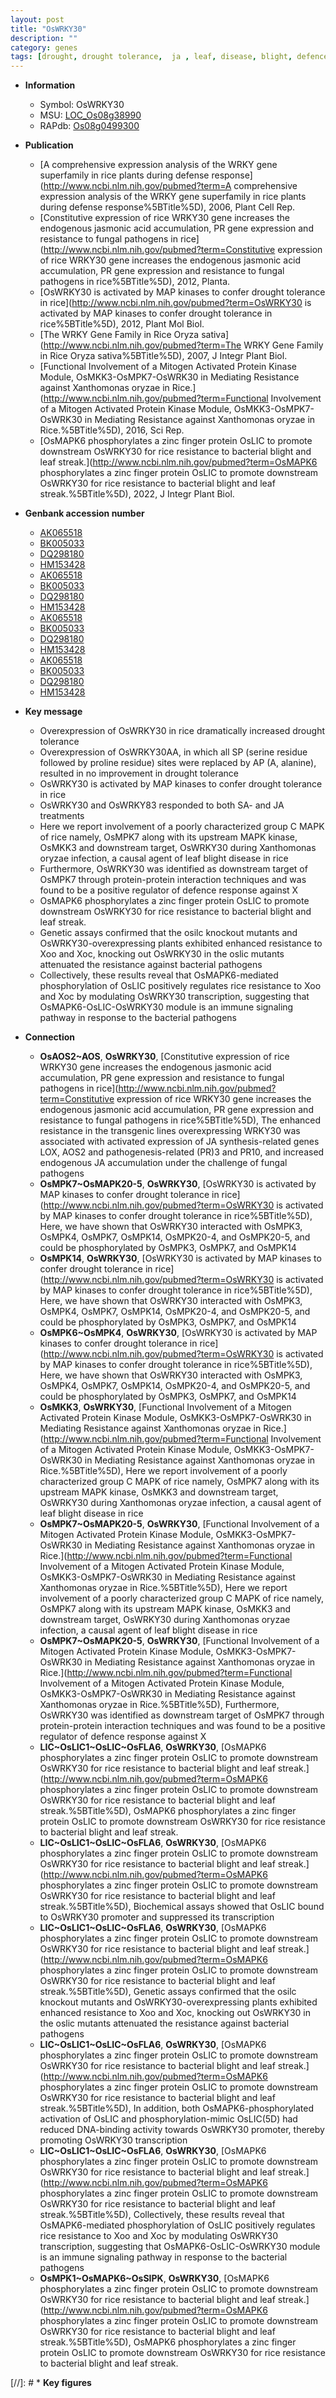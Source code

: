```yaml
---
layout: post
title: "OsWRKY30"
description: ""
category: genes
tags: [drought, drought tolerance,  ja , leaf, disease, blight, defence, defence response, blight disease, resistance, bacterial blight, R protein, zinc, xoo, Xoo,  xoo ]
---
```


* **Information**  
    + Symbol: OsWRKY30  
    + MSU: [LOC_Os08g38990](http://rice.uga.edu/cgi-bin/ORF_infopage.cgi?orf=LOC_Os08g38990)  
    + RAPdb: [Os08g0499300](http://rapdb.dna.affrc.go.jp/viewer/gbrowse_details/irgsp1?name=Os08g0499300)  

* **Publication**  
    + [A comprehensive expression analysis of the WRKY gene superfamily in rice plants during defense response](http://www.ncbi.nlm.nih.gov/pubmed?term=A comprehensive expression analysis of the WRKY gene superfamily in rice plants during defense response%5BTitle%5D), 2006, Plant Cell Rep.
    + [Constitutive expression of rice WRKY30 gene increases the endogenous jasmonic acid accumulation, PR gene expression and resistance to fungal pathogens in rice](http://www.ncbi.nlm.nih.gov/pubmed?term=Constitutive expression of rice WRKY30 gene increases the endogenous jasmonic acid accumulation, PR gene expression and resistance to fungal pathogens in rice%5BTitle%5D), 2012, Planta.
    + [OsWRKY30 is activated by MAP kinases to confer drought tolerance in rice](http://www.ncbi.nlm.nih.gov/pubmed?term=OsWRKY30 is activated by MAP kinases to confer drought tolerance in rice%5BTitle%5D), 2012, Plant Mol Biol.
    + [The WRKY Gene Family in Rice Oryza sativa](http://www.ncbi.nlm.nih.gov/pubmed?term=The WRKY Gene Family in Rice Oryza sativa%5BTitle%5D), 2007, J Integr Plant Biol.
    + [Functional Involvement of a Mitogen Activated Protein Kinase Module, OsMKK3-OsMPK7-OsWRK30 in Mediating Resistance against Xanthomonas oryzae in Rice.](http://www.ncbi.nlm.nih.gov/pubmed?term=Functional Involvement of a Mitogen Activated Protein Kinase Module, OsMKK3-OsMPK7-OsWRK30 in Mediating Resistance against Xanthomonas oryzae in Rice.%5BTitle%5D), 2016, Sci Rep.
    + [OsMAPK6 phosphorylates a zinc finger protein OsLIC to promote downstream OsWRKY30 for rice resistance to bacterial blight and leaf streak.](http://www.ncbi.nlm.nih.gov/pubmed?term=OsMAPK6 phosphorylates a zinc finger protein OsLIC to promote downstream OsWRKY30 for rice resistance to bacterial blight and leaf streak.%5BTitle%5D), 2022, J Integr Plant Biol.

* **Genbank accession number**  
    + [AK065518](http://www.ncbi.nlm.nih.gov/nuccore/AK065518)
    + [BK005033](http://www.ncbi.nlm.nih.gov/nuccore/BK005033)
    + [DQ298180](http://www.ncbi.nlm.nih.gov/nuccore/DQ298180)
    + [HM153428](http://www.ncbi.nlm.nih.gov/nuccore/HM153428)
    + [AK065518](http://www.ncbi.nlm.nih.gov/nuccore/AK065518)
    + [BK005033](http://www.ncbi.nlm.nih.gov/nuccore/BK005033)
    + [DQ298180](http://www.ncbi.nlm.nih.gov/nuccore/DQ298180)
    + [HM153428](http://www.ncbi.nlm.nih.gov/nuccore/HM153428)
    + [AK065518](http://www.ncbi.nlm.nih.gov/nuccore/AK065518)
    + [BK005033](http://www.ncbi.nlm.nih.gov/nuccore/BK005033)
    + [DQ298180](http://www.ncbi.nlm.nih.gov/nuccore/DQ298180)
    + [HM153428](http://www.ncbi.nlm.nih.gov/nuccore/HM153428)
    + [AK065518](http://www.ncbi.nlm.nih.gov/nuccore/AK065518)
    + [BK005033](http://www.ncbi.nlm.nih.gov/nuccore/BK005033)
    + [DQ298180](http://www.ncbi.nlm.nih.gov/nuccore/DQ298180)
    + [HM153428](http://www.ncbi.nlm.nih.gov/nuccore/HM153428)

* **Key message**  
    + Overexpression of OsWRKY30 in rice dramatically increased drought tolerance
    + Overexpression of OsWRKY30AA, in which all SP (serine residue followed by proline residue) sites were replaced by AP (A, alanine), resulted in no improvement in drought tolerance
    + OsWRKY30 is activated by MAP kinases to confer drought tolerance in rice
    + OsWRKY30 and OsWRKY83 responded to both SA- and JA treatments
    + Here we report involvement of a poorly characterized group C MAPK of rice namely, OsMPK7 along with its upstream MAPK kinase, OsMKK3 and downstream target, OsWRKY30 during Xanthomonas oryzae infection, a causal agent of leaf blight disease in rice
    + Furthermore, OsWRKY30 was identified as downstream target of OsMPK7 through protein-protein interaction techniques and was found to be a positive regulator of defence response against X
    + OsMAPK6 phosphorylates a zinc finger protein OsLIC to promote downstream OsWRKY30 for rice resistance to bacterial blight and leaf streak.
    + Genetic assays confirmed that the osilc knockout mutants and OsWRKY30-overexpressing plants exhibited enhanced resistance to Xoo and Xoc, knocking out OsWRKY30 in the oslic mutants attenuated the resistance against bacterial pathogens
    + Collectively, these results reveal that OsMAPK6-mediated phosphorylation of OsLIC positively regulates rice resistance to Xoo and Xoc by modulating OsWRKY30 transcription, suggesting that OsMAPK6-OsLIC-OsWRKY30 module is an immune signaling pathway in response to the bacterial pathogens

* **Connection**  
    + __OsAOS2~AOS__, __OsWRKY30__, [Constitutive expression of rice WRKY30 gene increases the endogenous jasmonic acid accumulation, PR gene expression and resistance to fungal pathogens in rice](http://www.ncbi.nlm.nih.gov/pubmed?term=Constitutive expression of rice WRKY30 gene increases the endogenous jasmonic acid accumulation, PR gene expression and resistance to fungal pathogens in rice%5BTitle%5D), The enhanced resistance in the transgenic lines overexpressing WRKY30 was associated with activated expression of JA synthesis-related genes LOX, AOS2 and pathogenesis-related (PR)3 and PR10, and increased endogenous JA accumulation under the challenge of fungal pathogens
    + __OsMPK7~OsMAPK20-5__, __OsWRKY30__, [OsWRKY30 is activated by MAP kinases to confer drought tolerance in rice](http://www.ncbi.nlm.nih.gov/pubmed?term=OsWRKY30 is activated by MAP kinases to confer drought tolerance in rice%5BTitle%5D), Here, we have shown that OsWRKY30 interacted with OsMPK3, OsMPK4, OsMPK7, OsMPK14, OsMPK20-4, and OsMPK20-5, and could be phosphorylated by OsMPK3, OsMPK7, and OsMPK14
    + __OsMPK14__, __OsWRKY30__, [OsWRKY30 is activated by MAP kinases to confer drought tolerance in rice](http://www.ncbi.nlm.nih.gov/pubmed?term=OsWRKY30 is activated by MAP kinases to confer drought tolerance in rice%5BTitle%5D), Here, we have shown that OsWRKY30 interacted with OsMPK3, OsMPK4, OsMPK7, OsMPK14, OsMPK20-4, and OsMPK20-5, and could be phosphorylated by OsMPK3, OsMPK7, and OsMPK14
    + __OsMPK6~OsMPK4__, __OsWRKY30__, [OsWRKY30 is activated by MAP kinases to confer drought tolerance in rice](http://www.ncbi.nlm.nih.gov/pubmed?term=OsWRKY30 is activated by MAP kinases to confer drought tolerance in rice%5BTitle%5D), Here, we have shown that OsWRKY30 interacted with OsMPK3, OsMPK4, OsMPK7, OsMPK14, OsMPK20-4, and OsMPK20-5, and could be phosphorylated by OsMPK3, OsMPK7, and OsMPK14
    + __OsMKK3__, __OsWRKY30__, [Functional Involvement of a Mitogen Activated Protein Kinase Module, OsMKK3-OsMPK7-OsWRK30 in Mediating Resistance against Xanthomonas oryzae in Rice.](http://www.ncbi.nlm.nih.gov/pubmed?term=Functional Involvement of a Mitogen Activated Protein Kinase Module, OsMKK3-OsMPK7-OsWRK30 in Mediating Resistance against Xanthomonas oryzae in Rice.%5BTitle%5D),  Here we report involvement of a poorly characterized group C MAPK of rice namely, OsMPK7 along with its upstream MAPK kinase, OsMKK3 and downstream target, OsWRKY30 during Xanthomonas oryzae infection, a causal agent of leaf blight disease in rice
    + __OsMPK7~OsMAPK20-5__, __OsWRKY30__, [Functional Involvement of a Mitogen Activated Protein Kinase Module, OsMKK3-OsMPK7-OsWRK30 in Mediating Resistance against Xanthomonas oryzae in Rice.](http://www.ncbi.nlm.nih.gov/pubmed?term=Functional Involvement of a Mitogen Activated Protein Kinase Module, OsMKK3-OsMPK7-OsWRK30 in Mediating Resistance against Xanthomonas oryzae in Rice.%5BTitle%5D),  Here we report involvement of a poorly characterized group C MAPK of rice namely, OsMPK7 along with its upstream MAPK kinase, OsMKK3 and downstream target, OsWRKY30 during Xanthomonas oryzae infection, a causal agent of leaf blight disease in rice
    + __OsMPK7~OsMAPK20-5__, __OsWRKY30__, [Functional Involvement of a Mitogen Activated Protein Kinase Module, OsMKK3-OsMPK7-OsWRK30 in Mediating Resistance against Xanthomonas oryzae in Rice.](http://www.ncbi.nlm.nih.gov/pubmed?term=Functional Involvement of a Mitogen Activated Protein Kinase Module, OsMKK3-OsMPK7-OsWRK30 in Mediating Resistance against Xanthomonas oryzae in Rice.%5BTitle%5D),  Furthermore, OsWRKY30 was identified as downstream target of OsMPK7 through protein-protein interaction techniques and was found to be a positive regulator of defence response against X
    + __LIC~OsLIC1~OsLIC~OsFLA6__, __OsWRKY30__, [OsMAPK6 phosphorylates a zinc finger protein OsLIC to promote downstream OsWRKY30 for rice resistance to bacterial blight and leaf streak.](http://www.ncbi.nlm.nih.gov/pubmed?term=OsMAPK6 phosphorylates a zinc finger protein OsLIC to promote downstream OsWRKY30 for rice resistance to bacterial blight and leaf streak.%5BTitle%5D), OsMAPK6 phosphorylates a zinc finger protein OsLIC to promote downstream OsWRKY30 for rice resistance to bacterial blight and leaf streak.
    + __LIC~OsLIC1~OsLIC~OsFLA6__, __OsWRKY30__, [OsMAPK6 phosphorylates a zinc finger protein OsLIC to promote downstream OsWRKY30 for rice resistance to bacterial blight and leaf streak.](http://www.ncbi.nlm.nih.gov/pubmed?term=OsMAPK6 phosphorylates a zinc finger protein OsLIC to promote downstream OsWRKY30 for rice resistance to bacterial blight and leaf streak.%5BTitle%5D),  Biochemical assays showed that OsLIC bound to OsWRKY30 promoter and suppressed its transcription
    + __LIC~OsLIC1~OsLIC~OsFLA6__, __OsWRKY30__, [OsMAPK6 phosphorylates a zinc finger protein OsLIC to promote downstream OsWRKY30 for rice resistance to bacterial blight and leaf streak.](http://www.ncbi.nlm.nih.gov/pubmed?term=OsMAPK6 phosphorylates a zinc finger protein OsLIC to promote downstream OsWRKY30 for rice resistance to bacterial blight and leaf streak.%5BTitle%5D),  Genetic assays confirmed that the osilc knockout mutants and OsWRKY30-overexpressing plants exhibited enhanced resistance to Xoo and Xoc, knocking out OsWRKY30 in the oslic mutants attenuated the resistance against bacterial pathogens
    + __LIC~OsLIC1~OsLIC~OsFLA6__, __OsWRKY30__, [OsMAPK6 phosphorylates a zinc finger protein OsLIC to promote downstream OsWRKY30 for rice resistance to bacterial blight and leaf streak.](http://www.ncbi.nlm.nih.gov/pubmed?term=OsMAPK6 phosphorylates a zinc finger protein OsLIC to promote downstream OsWRKY30 for rice resistance to bacterial blight and leaf streak.%5BTitle%5D),  In addition, both OsMAPK6-phosphorylated activation of OsLIC and phosphorylation-mimic OsLIC(5D) had reduced DNA-binding activity towards OsWRKY30 promoter, thereby promoting OsWRKY30 transcription
    + __LIC~OsLIC1~OsLIC~OsFLA6__, __OsWRKY30__, [OsMAPK6 phosphorylates a zinc finger protein OsLIC to promote downstream OsWRKY30 for rice resistance to bacterial blight and leaf streak.](http://www.ncbi.nlm.nih.gov/pubmed?term=OsMAPK6 phosphorylates a zinc finger protein OsLIC to promote downstream OsWRKY30 for rice resistance to bacterial blight and leaf streak.%5BTitle%5D),  Collectively, these results reveal that OsMAPK6-mediated phosphorylation of OsLIC positively regulates rice resistance to Xoo and Xoc by modulating OsWRKY30 transcription, suggesting that OsMAPK6-OsLIC-OsWRKY30 module is an immune signaling pathway in response to the bacterial pathogens
    + __OsMPK1~OsMAPK6~OsSIPK__, __OsWRKY30__, [OsMAPK6 phosphorylates a zinc finger protein OsLIC to promote downstream OsWRKY30 for rice resistance to bacterial blight and leaf streak.](http://www.ncbi.nlm.nih.gov/pubmed?term=OsMAPK6 phosphorylates a zinc finger protein OsLIC to promote downstream OsWRKY30 for rice resistance to bacterial blight and leaf streak.%5BTitle%5D), OsMAPK6 phosphorylates a zinc finger protein OsLIC to promote downstream OsWRKY30 for rice resistance to bacterial blight and leaf streak.

[//]: # * **Key figures**  


